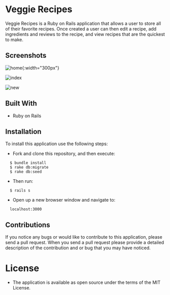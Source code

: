 # Veggie Recipes

Veggie Recipes is a Ruby on Rails application that allows a user to store all of their favorite recipes. Once created a user can then edit a recipe, add ingredients and reviews to the recipe, and view recipes that are the quickest to make.

## Screenshots
![home](https://user-images.githubusercontent.com/30415200/43657879-040dcf64-9725-11e8-9a88-c9173048b78f.png){:width="300px"}

![index](https://user-images.githubusercontent.com/30415200/43657843-f3a9cdc6-9724-11e8-8bb7-649b7e954cba.png)

![new](https://user-images.githubusercontent.com/30415200/43657890-0ca83e7a-9725-11e8-8bdc-90c6113e2102.png)


## Built With
* Ruby on Rails

## Installation
To install this application use the following steps:
  * Fork and clone this repository, and then execute:
  ```  
    $ bundle install
    $ rake db:migrate
    $ rake db:seed

  ```

  * Then run:
  ```
    $ rails s
  ```
  * Open up a new browser window and navigate to:
  ```
    localhost:3000
  ```
## Contributions
If you notice any bugs or would like to contribute to this application, please send a pull request. When you send a pull request please provide a detailed description of the contribution and or bug that you may have noticed.

# License
  * The application is available as open source under the terms of the MIT License.
